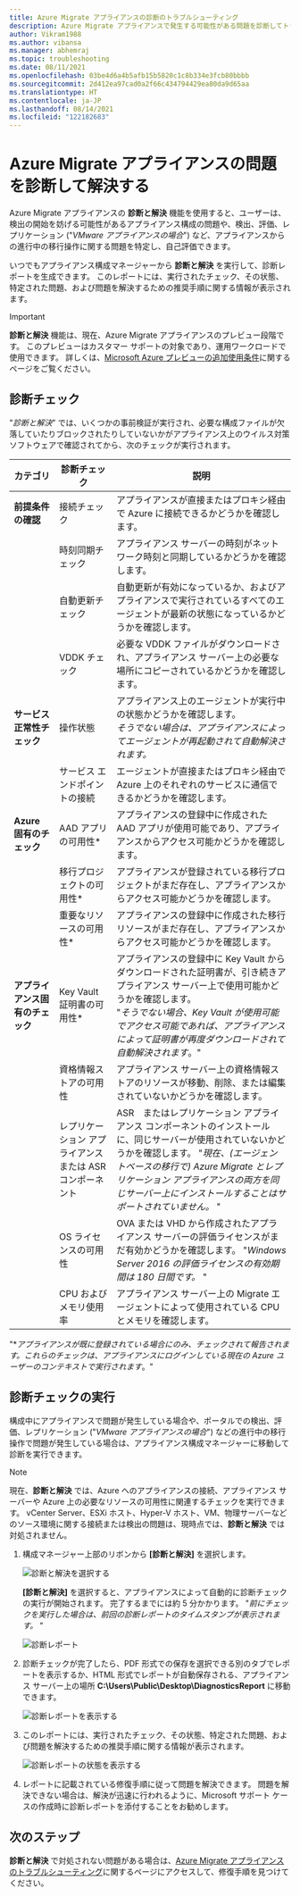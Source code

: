 ```yaml
---
title: Azure Migrate アプライアンスの診断のトラブルシューティング
description: Azure Migrate アプライアンスで発生する可能性がある問題を診断してトラブルシューティングするためのガイドを確認します。
author: Vikram1988
ms.author: vibansa
ms.manager: abhemraj
ms.topic: troubleshooting
ms.date: 08/11/2021
ms.openlocfilehash: 03be4d6a4b5afb15b5820c1c8b334e3fcb80bbbb
ms.sourcegitcommit: 2d412ea97cad0a2f66c434794429ea80da9d65aa
ms.translationtype: HT
ms.contentlocale: ja-JP
ms.lasthandoff: 08/14/2021
ms.locfileid: "122182683"
---
```

# <a name="diagnose-and-solve-issues-with-azure-migrate-appliance"></a>Azure Migrate アプライアンスの問題を診断して解決する

Azure Migrate アプライアンスの **診断と解決** 機能を使用すると、ユーザーは、検出の開始を妨げる可能性があるアプライアンス構成の問題や、検出、評価、レプリケーション ("*VMware アプライアンスの場合*") など、アプライアンスからの進行中の移行操作に関する問題を特定し、自己評価できます。 

いつでもアプライアンス構成マネージャーから **診断と解決** を実行して、診断レポートを生成できます。 このレポートには、実行されたチェック、その状態、特定された問題、および問題を解決するための推奨手順に関する情報が表示されます。 

> [!IMPORTANT]
> **診断と解決** 機能は、現在、Azure Migrate アプライアンスのプレビュー段階です。
> このプレビューはカスタマー サポートの対象であり、運用ワークロードで使用できます。
> 詳しくは、[Microsoft Azure プレビューの追加使用条件](https://azure.microsoft.com/support/legal/preview-supplemental-terms/)に関するページをご覧ください。


## <a name="diagnostic-checks"></a>診断チェック

"*診断と解決*" では、いくつかの事前検証が実行され、必要な構成ファイルが欠落していたりブロックされたりしていないかがアプライアンス上のウイルス対策ソフトウェアで確認されてから、次のチェックが実行されます。 

**カテゴリ** | **診断チェック** |**説明**
--- | --- | --- |
**前提条件の確認** | 接続チェック | アプライアンスが直接またはプロキシ経由で Azure に接続できるかどうかを確認します。
|| 時刻同期チェック | アプライアンス サーバーの時刻がネットワーク時刻と同期しているかどうかを確認します。
|| 自動更新チェック | 自動更新が有効になっているか、およびアプライアンスで実行されているすべてのエージェントが最新の状態になっているかどうかを確認します。
||VDDK チェック | 必要な VDDK ファイルがダウンロードされ、アプライアンス サーバー上の必要な場所にコピーされているかどうかを確認します。
**サービス正常性チェック** |操作状態 |アプライアンス上のエージェントが実行中の状態かどうかを確認します。 <br>*そうでない場合は、アプライアンスによってエージェントが再起動されて自動解決されます。* 
||サービス エンドポイントの接続 |エージェントが直接またはプロキシ経由で Azure 上のそれぞれのサービスに通信できるかどうかを確認します。
**Azure 固有のチェック** |AAD アプリの可用性* | アプライアンスの登録中に作成された AAD アプリが使用可能であり、アプライアンスからアクセス可能かどうかを確認します。
||移行プロジェクトの可用性* | アプライアンスが登録されている移行プロジェクトがまだ存在し、アプライアンスからアクセス可能かどうかを確認します。
||重要なリソースの可用性*| アプライアンスの登録中に作成された移行リソースがまだ存在し、アプライアンスからアクセス可能かどうかを確認します。
**アプライアンス固有のチェック** | Key Vault 証明書の可用性* | アプライアンスの登録中に Key Vault からダウンロードされた証明書が、引き続きアプライアンス サーバー上で使用可能かどうかを確認します。 <br> "*そうでない場合、Key Vault が使用可能でアクセス可能であれば、アプライアンスによって証明書が再度ダウンロードされて自動解決されます*。"
|| 資格情報ストアの可用性 | アプライアンス サーバー上の資格情報ストアのリソースが移動、削除、または編集されていないかどうかを確認します。
|| レプリケーション アプライアンスまたは ASR コンポーネント | ASR　またはレプリケーション アプライアンス コンポーネントのインストールに、同じサーバーが使用されていないかどうかを確認します。 "*現在、(エージェントベースの移行で) Azure Migrate とレプリケーション アプライアンスの両方を同じサーバー上にインストールすることはサポートされていません。* "
|| OS ライセンスの可用性 | OVA または VHD から作成されたアプライアンス サーバーの評価ライセンスがまだ有効かどうかを確認します。 "*Windows Server 2016 の評価ライセンスの有効期間は 180 日間です。* "
|| CPU およびメモリ使用率 | アプライアンス サーバー上の Migrate エージェントによって使用されている CPU とメモリを確認します。  

"**アプライアンスが既に登録されている場合にのみ、チェックされて報告されます。これらのチェックは、アプライアンスにログインしている現在の Azure ユーザーのコンテキストで実行されます*。"

## <a name="running-diagnostic-checks"></a>診断チェックの実行

構成中にアプライアンスで問題が発生している場合や、ポータルでの検出、評価、レプリケーション ("*VMware アプライアンスの場合*") などの進行中の移行操作で問題が発生している場合は、アプライアンス構成マネージャーに移動して診断を実行できます。

> [!NOTE]
> 現在、**診断と解決** では、Azure へのアプライアンスの接続、アプライアンス サーバーや Azure 上の必要なリソースの可用性に関連するチェックを実行できます。 vCenter Server、ESXi ホスト、Hyper-V ホスト、VM、物理サーバーなどのソース環境に関する接続または検出の問題は、現時点では、**診断と解決** では対処されません。
 
1. 構成マネージャー上部のリボンから **[診断と解決]** を選択します。

    ![診断と解決を選択する](./media/troubleshoot-appliance-diagnostic-solve/appliance-configuration-manager-diagnose-solve.png)
    
    **[診断と解決]** を選択すると、アプライアンスによって自動的に診断チェックの実行が開始されます。 完了するまでには約 5 分かかります。
    "*前にチェックを実行した場合は、前回の診断レポートのタイムスタンプが表示されます。* "
     
    ![診断レポート](./media/troubleshoot-appliance-diagnostic-solve/diagnostic-report.png)

1. 診断チェックが完了したら、PDF 形式での保存を選択できる別のタブでレポートを表示するか、HTML 形式でレポートが自動保存される、アプライアンス サーバー上の場所 **C:\Users\Public\Desktop\DiagnosticsReport** に移動できます。

    ![診断レポートを表示する](./media/troubleshoot-appliance-diagnostic-solve/view-diagnostic-report.png)

1. このレポートには、実行されたチェック、その状態、特定された問題、および問題を解決するための推奨手順に関する情報が表示されます。

    ![診断レポートの状態を表示する](./media/troubleshoot-appliance-diagnostic-solve/view-status.png)

1. レポートに記載されている修復手順に従って問題を解決できます。 問題を解決できない場合は、解決が迅速に行われるように、Microsoft サポート ケースの作成時に診断レポートを添付することをお勧めします。

## <a name="next-steps"></a>次のステップ
**診断と解決** で対処されない問題がある場合は、[Azure Migrate アプライアンスのトラブルシューティング](./troubleshoot-appliance.md)に関するページにアクセスして、修復手順を見つけてください。